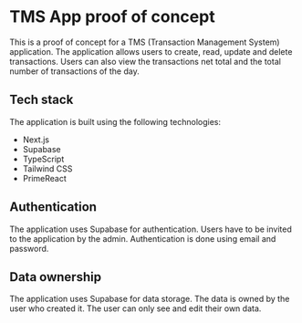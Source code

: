 # TMS App proof of concept

This is a proof of concept for a TMS (Transaction Management System) application. The application allows users to create, read, update and delete transactions. Users can also view the transactions net total and the total number of transactions of the day.

## Tech stack

The application is built using the following technologies:

- Next.js
- Supabase
- TypeScript
- Tailwind CSS
- PrimeReact

## Authentication

The application uses Supabase for authentication. Users have to be invited to the application by the admin. Authentication is done using email and password.

## Data ownership

The application uses Supabase for data storage. The data is owned by the user who created it. The user can only see and edit their own data.
